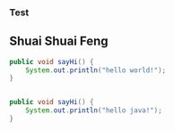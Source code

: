 ### Test

## Shuai Shuai Feng
```java
public void sayHi() {
    System.out.println("hello world!");
}


public void sayHi() {
    System.out.println("hello java!");
}
```